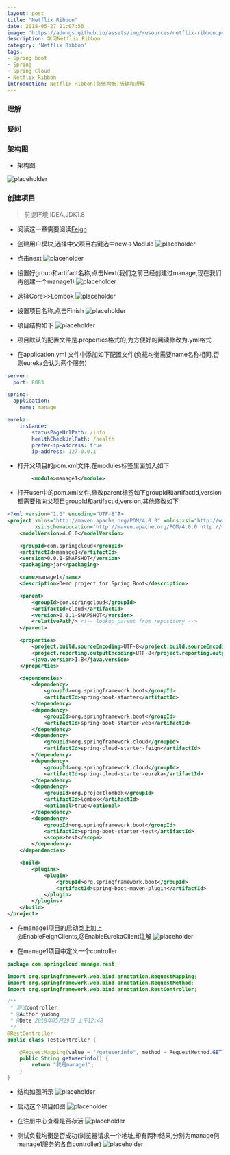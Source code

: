 ```yaml
---
layout: post
title: "Netflix Ribbon"
date: 2018-05-27 21:07:56
image: 'https://adongs.github.io/assets/img/resources/netflix-ribbon.png'
description: 学习Netflix Ribbon
category: 'Netflix Ribbon'
tags:
- Spring boot
- Spring
- Spring Cloud
- Netflix Ribbon
introduction: Netflix Ribbon(负债均衡)搭建和理解
---
```


### 理解


### 疑问


### 架构图

- 架构图

![placeholder](https://adongs.github.io/assets/img/blog/springcloud/config/14.jpg "idea创建项目")


### 创建项目

>前提环境 IDEA,JDK1.8

- 阅读这一章需要阅读<a href="">Feign</a>

- 创建用户模块,选择中父项目右键选中new->Module
![placeholder](https://adongs.github.io/assets/img/blog/springcloud/ribbon/1.png "idea创建项目")

- 点击next
![placeholder](https://adongs.github.io/assets/img/blog/springcloud/ribbon/2.png "idea创建项目")

- 设置好group和artifact名称,点击Next(我们之前已经创建过manage,现在我们再创建一个manage1)
![placeholder](https://adongs.github.io/assets/img/blog/springcloud/ribbon/3.png "idea创建项目")

- 选择Core>>Lombok
![placeholder](https://adongs.github.io/assets/img/blog/springcloud/ribbon/4.png "idea创建项目")

- 设置项目名称,点击Finish
![placeholder](https://adongs.github.io/assets/img/blog/springcloud/ribbon/5.png "idea创建项目")

- 项目结构如下
![placeholder](https://adongs.github.io/assets/img/blog/springcloud/ribbon/6.png "idea创建项目")



- 项目默认的配置文件是.properties格式的,为方便好的阅读修改为.yml格式


- 在application.yml 文件中添加如下配置文件(负载均衡需要name名称相同,否则eureka会认为两个服务)

```yml
server:
  port: 8083

spring:
  application:
    name: manage

eureka:
    instance:
        statusPageUrlPath: /info
        healthCheckUrlPath: /health
        prefer-ip-address: true
        ip-address: 127.0.0.1
```

- 打开父项目的pom.xml文件,在modules标签里面加入如下

```xml
        <module>manage1</module>
```

- 打开user中的pom.xml文件,修改parent标签如下groupId和artifactId,version都需要指向父项目groupId和artifactId,version,其他修改如下

```xml
<?xml version="1.0" encoding="UTF-8"?>
<project xmlns="http://maven.apache.org/POM/4.0.0" xmlns:xsi="http://www.w3.org/2001/XMLSchema-instance"
         xsi:schemaLocation="http://maven.apache.org/POM/4.0.0 http://maven.apache.org/xsd/maven-4.0.0.xsd">
    <modelVersion>4.0.0</modelVersion>

    <groupId>com.springcloud</groupId>
    <artifactId>manage1</artifactId>
    <version>0.0.1-SNAPSHOT</version>
    <packaging>jar</packaging>

    <name>manage1</name>
    <description>Demo project for Spring Boot</description>

    <parent>
        <groupId>com.springcloud</groupId>
        <artifactId>cloud</artifactId>
        <version>0.0.1-SNAPSHOT</version>
        <relativePath/> <!-- lookup parent from repository -->
    </parent>

    <properties>
        <project.build.sourceEncoding>UTF-8</project.build.sourceEncoding>
        <project.reporting.outputEncoding>UTF-8</project.reporting.outputEncoding>
        <java.version>1.8</java.version>
    </properties>

    <dependencies>
        <dependency>
            <groupId>org.springframework.boot</groupId>
            <artifactId>spring-boot-starter</artifactId>
        </dependency>
        <dependency>
            <groupId>org.springframework.boot</groupId>
            <artifactId>spring-boot-starter-web</artifactId>
        </dependency>
        <dependency>
            <groupId>org.springframework.cloud</groupId>
            <artifactId>spring-cloud-starter-feign</artifactId>
        </dependency>
        <dependency>
            <groupId>org.springframework.cloud</groupId>
            <artifactId>spring-cloud-starter-eureka</artifactId>
        </dependency>
        <dependency>
            <groupId>org.projectlombok</groupId>
            <artifactId>lombok</artifactId>
            <optional>true</optional>
        </dependency>
        <dependency>
            <groupId>org.springframework.boot</groupId>
            <artifactId>spring-boot-starter-test</artifactId>
            <scope>test</scope>
        </dependency>
    </dependencies>

    <build>
        <plugins>
            <plugin>
                <groupId>org.springframework.boot</groupId>
                <artifactId>spring-boot-maven-plugin</artifactId>
            </plugin>
        </plugins>
    </build>
</project>
```
- 在manage1项目的启动类上加上@EnableFeignClients,@EnableEurekaClient注解
![placeholder](https://adongs.github.io/assets/img/blog/springcloud/ribbon/7.png "idea创建项目")

- 在manage1项目中定义一个controller

```java
package com.springcloud.manage.rest;

import org.springframework.web.bind.annotation.RequestMapping;
import org.springframework.web.bind.annotation.RequestMethod;
import org.springframework.web.bind.annotation.RestController;

/**
 * 测试controller
 * @Author yudong
 * @Date 2018年05月29日 上午12:48
 */
@RestController
public class TestController {

    @RequestMapping(value = "/getuserinfo", method = RequestMethod.GET)
    public String getuserinfo() {
        return "我是manage1";
    }
}

```

- 结构如图所示
![placeholder](https://adongs.github.io/assets/img/blog/springcloud/ribbon/11.png "idea创建项目")



- 启动这个项目如图
![placeholder](https://adongs.github.io/assets/img/blog/springcloud/ribbon/8.png "idea创建项目")

- 在注册中心查看是否存活
![placeholder](https://adongs.github.io/assets/img/blog/springcloud/ribbon/9.png "idea创建项目")

- 测试负载均衡是否成功(浏览器请求一个地址,却有两种结果,分别为manage何manage1服务的各自controller)
![placeholder](https://adongs.github.io/assets/img/blog/springcloud/ribbon/10.png "idea创建项目")




